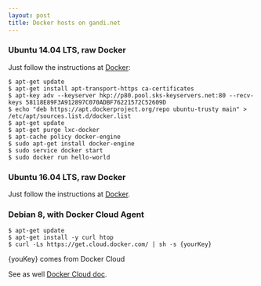 ```yaml
---
layout: post
title: Docker hosts on gandi.net
---
```


### Ubuntu 14.04 LTS, raw Docker
Just follow the instructions at [Docker](https://docs.docker.com/engine/installation/linux/ubuntulinux/):

```
$ apt-get update
$ apt-get install apt-transport-https ca-certificates
$ apt-key adv --keyserver hkp://p80.pool.sks-keyservers.net:80 --recv-keys 58118E89F3A912897C070ADBF76221572C52609D
$ echo "deb https://apt.dockerproject.org/repo ubuntu-trusty main" > /etc/apt/sources.list.d/docker.list
$ apt-get update
$ apt-get purge lxc-docker
$ apt-cache policy docker-engine
$ sudo apt-get install docker-engine
$ sudo service docker start
$ sudo docker run hello-world
```

### Ubuntu 16.04 LTS, raw Docker
Just follow the instructions at [Docker](https://docs.docker.com/engine/installation/linux/ubuntulinux/).

### Debian 8, with Docker Cloud Agent

```
$ apt-get update
$ apt-get install -y curl htop
$ curl -Ls https://get.cloud.docker.com/ | sh -s {yourKey}
```

{youKey} comes from Docker Cloud

See as well [Docker Cloud doc](https://docs.docker.com/docker-cloud/tutorials/byoh/).
